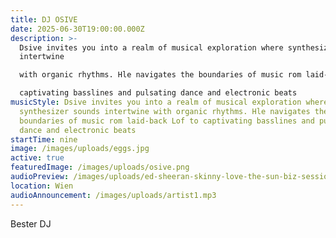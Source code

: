 ```yaml
---
title: DJ OSIVE
date: 2025-06-30T19:00:00.000Z
description: >-
  Dsive invites you into a realm of musical exploration where synthesizer sounds
  intertwine

  with organic rhythms. Hle navigates the boundaries of music rom laid-back Lof to

  captivating basslines and pulsating dance and electronic beats
musicStyle: Dsive invites you into a realm of musical exploration where
  synthesizer sounds intertwine with organic rhythms. Hle navigates the
  boundaries of music rom laid-back Lof to captivating basslines and pulsating
  dance and electronic beats
startTime: nine
image: /images/uploads/eggs.jpg
active: true
featuredImage: /images/uploads/osive.png
audioPreview: /images/uploads/ed-sheeran-skinny-love-the-sun-biz-session-128.mp3
location: Wien
audioAnnouncement: /images/uploads/artist1.mp3
---
```

B﻿ester DJ